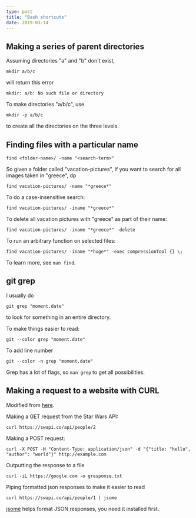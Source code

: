 ```yaml
---
type: post
title: "Bash shortcuts"
date: 2019-03-14
---
```




## Making a series of parent directories

Assuming directories "a" and "b" don't exist,
```
mkdir a/b/c
```

will return this error
```
mkdir: a/b: No such file or directory
```

To make directories "a/b/c", use

```
mkdir -p a/b/c
```
to create all the directories on the three levels.

## Finding files with a particular name

```
find <folder-name>/ -name "<search-term>"
```

So given a folder called "vacation-pictures",
if you want to search for all images taken in "greece", dp
```
find vacation-pictures/ -name "*greece*"
```

To do a case-insensitive search:
```
find vacation-pictures/ -iname "*greece*"
```

To delete all vacation pictures with "greece" as part of their name:
```
find vacation-pictures/ -iname "*greece*" -delete
```

To run an arbitrary function on selected files:
```
find vacation-pictures/ -iname "*huge*" -exec compressionTool {} \;
```

To learn more, see `man find`.

## git grep

I usually do
```
git grep "moment.date"
```
to look for something in an entire directory.

To make things easier to read:
```
git --color grep "moment.date"
```

To add line number
```
git --color -n grep "moment.date"
```

Grep has a lot of flags, so `man grep` to get all possibilities.

## Making a request to a website with CURL

Modified from [here](https://egghead.io/lessons/http-make-http-requests-in-bash-with-curl).

Making a GET request from the Star Wars API:
```
curl https://swapi.co/api/people/2
```

Making a POST request:
```
curl -X POST -H "Content-Type: application/json" -d "{"title: "hello", "author": "world"}" http://example.com
```

Outputting the response to a file
```
curl -iL https://google.com -o gresponse.txt
```

Piping formatted json responses to make it easier to read
```
curl https://swapi.co/api/people/1 | jsome
```
[jsome](https://www.npmjs.com/package/jsome) helps format JSON responses, you need it installed first.
